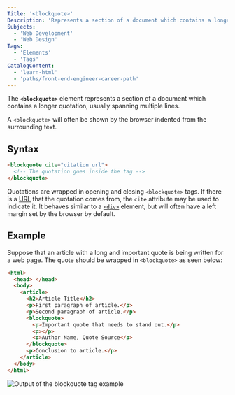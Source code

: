 ```yaml
---
Title: '<blockquote>'
Description: 'Represents a section of a document which contains a longer quotation, usually spanning multiple lines.'
Subjects:
  - 'Web Development'
  - 'Web Design'
Tags:
  - 'Elements'
  - 'Tags'
CatalogContent:
  - 'learn-html'
  - 'paths/front-end-engineer-career-path'
---
```


The **`<blockquote>`** element represents a section of a document which contains a longer quotation, usually spanning multiple lines.

A `<blockquote>` will often be shown by the browser indented from the surrounding text.

## Syntax

```html
<blockquote cite="citation url">
  <!-- The quotation goes inside the tag -->
</blockquote>
```

Quotations are wrapped in opening and closing `<blockquote>` tags. If there is a [URL](https://www.codecademy.com/resources/docs/general) that the quotation comes from, the `cite` attribute may be used to indicate it. It behaves similar to a [`<div>`](https://www.codecademy.com/resources/docs/html/elements/div) element, but will often have a left margin set by the browser by default.

## Example

Suppose that an article with a long and important quote is being written for a web page. The quote should be wrapped in `<blockquote>` as seen below:

```html
<html>
  <head> </head>
  <body>
    <article>
      <h2>Article Title</h2>
      <p>First paragraph of article.</p>
      <p>Second paragraph of article.</p>
      <blockquote>
        <p>Important quote that needs to stand out.</p>
        <p></p>
        <p>Author Name, Quote Source</p>
      </blockquote>
      <p>Conclusion to article.</p>
    </article>
  </body>
</html>
```

![Output of the blockquote tag example](https://raw.githubusercontent.com/Codecademy/docs/main/media/html-block-quote-tag.png)
